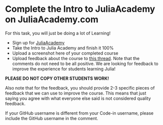 # Complete the Intro to JuliaAcademy on JuliaAcademy.com

For this task, you will just be doing a lot of Learning!

*   Sign up for [JuliaAcademy](https://juliaacademy.com/)
*   Take the Intro to Julia Academy and finish it 100%
*   Upload a screenshot here of your completed course
*   Upload feedback about the course to [this thread](https://github.com/JuliaComputing/JuliaAcademyMaterials/issues/22). Note that the comments do not need to be all positive. We are looking for feedback to improve the experience for students learning Julia!

**PLEASE DO NOT COPY OTHER STUDENTS WORK!**

Also note that for the feedback, you should provide 2-3 specific pieces of feedback that we can use to improve the course. This means that just saying you agree with what everyone else said is not considered quality feedback.

If your GitHub username is different from your Code-in username, please include the GitHub username in the comment.
